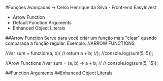 #Funções Avançadas
-> Celso Henrique da Silva - Front-end EasyInvest
- Arrow Function 
- Default Function Arguments
- Enhanced Object Literals

##Arrow Function
Serve para você criar um função mais "clear" quando comparada a função regular.
Exemplo:
//ARROW FUNCTIONS

//var sum = function(a, b){
//    return a + b;
//};
//console.log(sum(5, 5));

//Arow Functions
//var sum = (a, b) => a + b;
//
// console.log(sum(5, 15));

##Function Arguments
##Enhanced Object Literals
